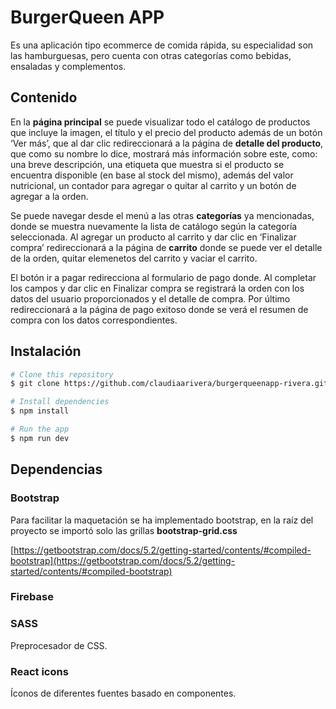 # BurgerQueen APP

Es una aplicación tipo ecommerce de comida rápida, su especialidad son las hamburguesas, pero cuenta con otras categorías como bebidas, ensaladas y complementos.

## Contenido

En la **página principal** se puede visualizar todo el catálogo de productos que incluye la imagen, el título y el precio del producto además de un botón ‘Ver más’, que al dar clic redireccionará a la página de **detalle del producto**, que como su nombre lo dice, mostrará más información sobre este, como: una breve descripción, una etiqueta que muestra si el producto se encuentra disponible (en base al stock del mismo), además del valor nutricional, un contador para agregar o quitar al carrito y un botón de agregar a la orden.

Se puede navegar desde el menú a las otras **categorías** ya mencionadas, donde se muestra nuevamente la lista de catálogo según la categoría seleccionada.
Al agregar un producto al carrito y dar clic en ‘Finalizar compra’ redireccionará a la página de **carrito** donde se puede ver el detalle de la orden, quitar elemenetos del carrito y vaciar el carrito.

El botón ir a pagar redirecciona al formulario de pago donde. Al completar los campos y dar clic en Finalizar compra se registrará la orden con los datos del usuario proporcionados y el detalle de compra.
Por último redireccionará a la página de pago exitoso donde se verá el resumen de compra con los datos correspondientes.

## Instalación

```bash
# Clone this repository
$ git clone https://github.com/claudiaarivera/burgerqueenapp-rivera.git

# Install dependencies
$ npm install

# Run the app
$ npm run dev
```

## Dependencias

### Bootstrap

Para facilitar la maquetación se ha implementado bootstrap, en la raíz del proyecto se importó solo las grillas **bootstrap-grid.css** 

[https://getbootstrap.com/docs/5.2/getting-started/contents/#compiled-bootstrap](https://getbootstrap.com/docs/5.2/getting-started/contents/#compiled-bootstrap)

### Firebase

### SASS

Preprocesador de CSS.

### React icons

Íconos de diferentes fuentes basado en componentes.
